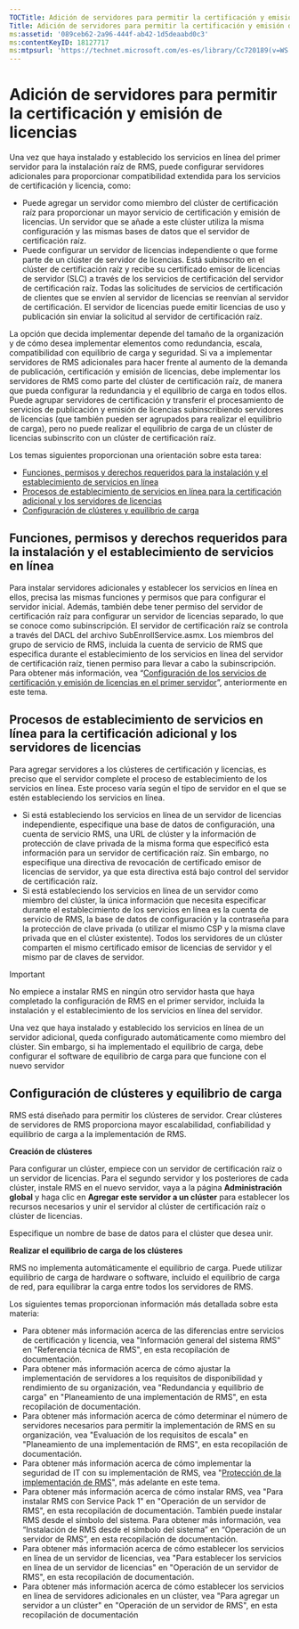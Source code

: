 ```yaml
---
TOCTitle: Adición de servidores para permitir la certificación y emisión de licencias
Title: Adición de servidores para permitir la certificación y emisión de licencias
ms:assetid: '089ceb62-2a96-444f-ab42-1d5deaabd0c3'
ms:contentKeyID: 18127717
ms:mtpsurl: 'https://technet.microsoft.com/es-es/library/Cc720189(v=WS.10)'
---
```


Adición de servidores para permitir la certificación y emisión de licencias
===========================================================================

Una vez que haya instalado y establecido los servicios en línea del primer servidor para la instalación raíz de RMS, puede configurar servidores adicionales para proporcionar compatibilidad extendida para los servicios de certificación y licencia, como:

-   Puede agregar un servidor como miembro del clúster de certificación raíz para proporcionar un mayor servicio de certificación y emisión de licencias. Un servidor que se añade a este clúster utiliza la misma configuración y las mismas bases de datos que el servidor de certificación raíz.
-   Puede configurar un servidor de licencias independiente o que forme parte de un clúster de servidor de licencias. Está subinscrito en el clúster de certificación raíz y recibe su certificado emisor de licencias de servidor (SLC) a través de los servicios de certificación del servidor de certificación raíz. Todas las solicitudes de servicios de certificación de clientes que se envíen al servidor de licencias se reenvían al servidor de certificación. El servidor de licencias puede emitir licencias de uso y publicación sin enviar la solicitud al servidor de certificación raíz.

La opción que decida implementar depende del tamaño de la organización y de cómo desea implementar elementos como redundancia, escala, compatibilidad con equilibrio de carga y seguridad. Si va a implementar servidores de RMS adicionales para hacer frente al aumento de la demanda de publicación, certificación y emisión de licencias, debe implementar los servidores de RMS como parte del clúster de certificación raíz, de manera que pueda configurar la redundancia y el equilibrio de carga en todos ellos. Puede agrupar servidores de certificación y transferir el procesamiento de servicios de publicación y emisión de licencias subinscribiendo servidores de licencias (que también pueden ser agrupados para realizar el equilibrio de carga), pero no puede realizar el equilibrio de carga de un clúster de licencias subinscrito con un clúster de certificación raíz.

Los temas siguientes proporcionan una orientación sobre esta tarea:

-   [Funciones, permisos y derechos requeridos para la instalación y el establecimiento de servicios en línea](#bkmk_1)
-   [Procesos de establecimiento de servicios en línea para la certificación adicional y los servidores de licencias](#bkmk_2)
-   [Configuración de clústeres y equilibrio de carga](#bkmk_3)

Funciones, permisos y derechos requeridos para la instalación y el establecimiento de servicios en línea
--------------------------------------------------------------------------------------------------------

Para instalar servidores adicionales y establecer los servicios en línea en ellos, precisa las mismas funciones y permisos que para configurar el servidor inicial. Además, también debe tener permiso del servidor de certificación raíz para configurar un servidor de licencias separado, lo que se conoce como subinscripción. El servidor de certificación raíz se controla a través del DACL del archivo SubEnrollService.asmx. Los miembros del grupo de servicio de RMS, incluida la cuenta de servicio de RMS que especifica durante el establecimiento de los servicios en línea del servidor de certificación raíz, tienen permiso para llevar a cabo la subinscripción. Para obtener más información, vea “[Configuración de los servicios de certificación y emisión de licencias en el primer servidor](https://technet.microsoft.com/cce29a2f-984f-48ed-9187-0eb68286ec5b)”, anteriormente en este tema.

Procesos de establecimiento de servicios en línea para la certificación adicional y los servidores de licencias
---------------------------------------------------------------------------------------------------------------

Para agregar servidores a los clústeres de certificación y licencias, es preciso que el servidor complete el proceso de establecimiento de los servicios en línea. Este proceso varía según el tipo de servidor en el que se estén estableciendo los servicios en línea.

-   Si está estableciendo los servicios en línea de un servidor de licencias independiente, especifique una base de datos de configuración, una cuenta de servicio RMS, una URL de clúster y la información de protección de clave privada de la misma forma que especificó esta información para un servidor de certificación raíz. Sin embargo, no especifique una directiva de revocación de certificado emisor de licencias de servidor, ya que esta directiva está bajo control del servidor de certificación raíz.
-   Si está estableciendo los servicios en línea de un servidor como miembro del clúster, la única información que necesita especificar durante el establecimiento de los servicios en línea es la cuenta de servicio de RMS, la base de datos de configuración y la contraseña para la protección de clave privada (o utilizar el mismo CSP y la misma clave privada que en el clúster existente). Todos los servidores de un clúster comparten el mismo certificado emisor de licencias de servidor y el mismo par de claves de servidor.

> [!IMPORTANT]
> No empiece a instalar RMS en ningún otro servidor hasta que haya completado la configuración de RMS en el primer servidor, incluida la instalación y el establecimiento de los servicios en línea del servidor. 

Una vez que haya instalado y establecido los servicios en línea de un servidor adicional, queda configurado automáticamente como miembro del clúster. Sin embargo, si ha implementado el equilibrio de carga, debe configurar el software de equilibrio de carga para que funcione con el nuevo servidor

Configuración de clústeres y equilibrio de carga
------------------------------------------------

RMS está diseñado para permitir los clústeres de servidor. Crear clústeres de servidores de RMS proporciona mayor escalabilidad, confiabilidad y equilibrio de carga a la implementación de RMS.

**Creación de clústeres**

Para configurar un clúster, empiece con un servidor de certificación raíz o un servidor de licencias. Para el segundo servidor y los posteriores de cada clúster, instale RMS en el nuevo servidor, vaya a la página **Administración global** y haga clic en **Agregar este servidor a un clúster** para establecer los recursos necesarios y unir el servidor al clúster de certificación raíz o clúster de licencias.

Especifique un nombre de base de datos para el clúster que desea unir.

**Realizar el equilibrio de carga de los clústeres**

RMS no implementa automáticamente el equilibrio de carga. Puede utilizar equilibrio de carga de hardware o software, incluido el equilibrio de carga de red, para equilibrar la carga entre todos los servidores de RMS.

Los siguientes temas proporcionan información más detallada sobre esta materia:

-   Para obtener más información acerca de las diferencias entre servicios de certificación y licencia, vea "Información general del sistema RMS" en "Referencia técnica de RMS", en esta recopilación de documentación.
-   Para obtener más información acerca de cómo ajustar la implementación de servidores a los requisitos de disponibilidad y rendimiento de su organización, vea "Redundancia y equilibrio de carga" en "Planeamiento de una implementación de RMS", en esta recopilación de documentación.
-   Para obtener más información acerca de cómo determinar el número de servidores necesarios para permitir la implementación de RMS en su organización, vea "Evaluación de los requisitos de escala" en "Planeamiento de una implementación de RMS", en esta recopilación de documentación.
-   Para obtener más información acerca de cómo implementar la seguridad de IT con su implementación de RMS, vea "[Protección de la implementación de RMS](https://technet.microsoft.com/6de8b636-a824-4844-aefc-f26347abfc14)", más adelante en este tema.
-   Para obtener más información acerca de cómo instalar RMS, vea "Para instalar RMS con Service Pack 1" en "Operación de un servidor de RMS", en esta recopilación de documentación.
    También puede instalar RMS desde el símbolo del sistema. Para obtener más información, vea “Instalación de RMS desde el símbolo del sistema” en “Operación de un servidor de RMS”, en esta recopilación de documentación.
-   Para obtener más información acerca de cómo establecer los servicios en línea de un servidor de licencias, vea "Para establecer los servicios en línea de un servidor de licencias" en "Operación de un servidor de RMS", en esta recopilación de documentación.
-   Para obtener más información acerca de cómo establecer los servicios en línea de servidores adicionales en un clúster, vea "Para agregar un servidor a un clúster" en "Operación de un servidor de RMS", en esta recopilación de documentación
